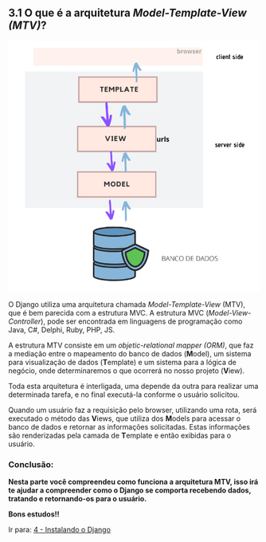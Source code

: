 ## 3.1 O que é a arquitetura *Model-Template-View (MTV)*?

<p align="center">
<img src="../images/mtv-min.png" alt="Arquitetura MTV">
</p>

O Django utiliza uma arquitetura chamada *Model-Template-View* (MTV), que é bem parecida com a estrutura MVC.
A estrutura MVC (*Model-View-Controller*), pode ser encontrada em linguagens de programação como Java, C#, Delphi, Ruby,
PHP, JS.

A estrutura MTV consiste em um *objetic-relational mapper (ORM)*, que faz a mediação entre o mapeamento do banco de
dados (**M**odel), um sistema para visualização de dados (**T**emplate) e um sistema para a lógica
de negócio, onde determinaremos o que ocorrerá no nosso projeto (**V**iew).

Toda esta arquitetura é interligada, uma depende da outra para realizar uma determinada tarefa, e no final executá-la
conforme o usuário solicitou.

Quando um usuário faz a requisição pelo browser, utilizando uma rota, será executado o método das **V**iews, que utiliza
dos **M**odels para acessar o banco de dados e retornar as informações solicitadas.
Estas informações são renderizadas pela camada de **T**emplate e então exibidas para o usuário.

### Conclusão:

**Nesta parte você compreendeu como funciona a arquitetura MTV, isso irá te ajudar a compreender como o Django se
comporta recebendo dados, tratando e retornando-os para o usuário.**

**Bons estudos!!**

Ir para: [4 - Instalando o Django](../4-Iniciando%20um%20projeto/0-Instalando-o-Django.md)